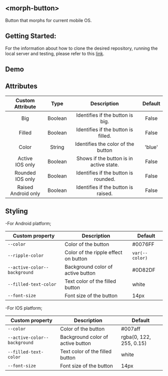 ## &lt;morph-button&gt;

Button that morphs for current mobile OS.

## Getting Started:
For the information about how to clone the desired repository, running the local server and testing, please refer to this [link](https://github.com/moduware/polymorph-components/blob/master/INFO.md).


## Demo

## Attributes

|     Custom Attribute    |   Type  |               Description               | Default |
|:-----------------------:|:-------:|:---------------------------------------:|:-------:|
|           Big           | Boolean | Identifies if the button is big.        |  False  |
|          Filled         | Boolean | Identifies if the button is filled.     |  False  |
|          Color          |  String | Identifies the color of the button      | 'blue'  |
|   Active<br> IOS only   | Boolean | Shows if the button is in active state. |  False  |
| Rounded<br> IOS only    | Boolean | Identifies if the button is rounded.    |  False  |
| Raised<br> Android only | Boolean | Identifies if the button is raised.     |  False  |

## Styling

-For Android platform;

Custom property                  | Description                            | Default
---------------------------------|----------------------------------------|--------------------
`--color`                        | Color of the button                    | #0076FF
`--ripple-color`                 | Color of the ripple effect on button   | `var(--color)`
`--active-color--background`     | Background color of active button      | #0D82DF
`--filled-text-color`            | Text color of the filled button        | white
`--font-size`                    | Font size of the button                | 14px

-For IOS platform;

Custom property                  | Description                            | Default
---------------------------------|----------------------------------------|--------------------
`--color`                        | Color of the button                    | #007aff
`--active-color--background`     | Background color of active button      | rgba(0, 122, 255, 0.15)
`--filled-text-color`            | Text color of the filled button        | white
`--font-size`                    | Font size of the button                | 14px
